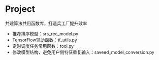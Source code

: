 #  Project
共建算法共用函数库，打造兵工厂提升效率

- 推荐排序模型：srs_rec_model.py
- TensorFlow辅助函数：tf_utils.py
- 定时调度任务常用函数：tool.py
- 修改模型结构，避免用户侧特征重复输入：saveed_model_conversion.py
